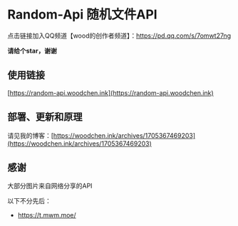# Random-Api 随机文件API

点击链接加入QQ频道【wood的创作者频道】：https://pd.qq.com/s/7omwt27ng

**请给个star，谢谢**

## 使用链接

[https://random-api.woodchen.ink](https://random-api.woodchen.ink)

## 部署、更新和原理

请见我的博客：[https://woodchen.ink/archives/1705367469203](https://woodchen.ink/archives/1705367469203)


## 感谢
                
大部分图片来自网络分享的API
                
以下不分先后：
                
* https://t.mwm.moe/
                
